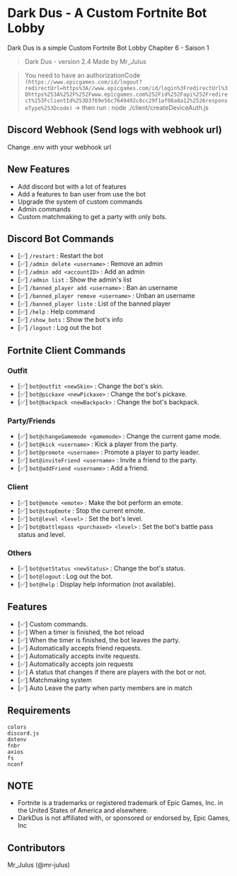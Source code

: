 # Dark Dus - A Custom Fortnite Bot Lobby
Dark Dus is a simple Custom Fortnite Bot Lobby
Chapiter 6 - Saison 1
> Dark Dus -  version 2.4
Made by Mr_Julus

> You need to have an authorizationCode
```(https://www.epicgames.com/id/logout?redirectUrl=https%3A//www.epicgames.com/id/login%3FredirectUrl%3Dhttps%253A%252F%252Fwww.epicgames.com%252Fid%252Fapi%252Fredirect%253FclientId%253D3f69e56c7649492c8cc29f1af08a8a12%2526responseType%253Dcode)```
-> then run : node ./client/createDeviceAuth.js

## Discord Webhook (Send logs with webhook url)
Change .env with your webhook url

## New Features
- Add discord bot with a lot of features
- Add a features to ban user from use the bot
- Upgrade the system of custom commands
- Admin commands
- Custom matchmaking to get a party with only bots.

## Discord Bot Commands
- [✅] `/restart` : Restart the bot
- [✅] `/admin delete <username>` : Remove an admin
- [✅] `/admin add <accountID>` : Add an admin
- [✅] `/admin list` : Show the admin's list
- [✅] `/banned_player add <username>` : Ban an username
- [✅] `/banned_player remove <username>` : Unban an username
- [✅] `/banned_player liste` : List of the banned player
- [✅] `/help` : Help command
- [✅] `/show_bots` : Show the bot's info
- [✅] `/logout` : Log out the bot

## Fortnite Client Commands
### Outfit
- [✅] `bot@outfit <newSkin>` : Change the bot's skin.
- [✅] `bot@pickaxe <newPickaxe>` : Change the bot's pickaxe.
- [✅] `bot@backpack <newBackpack>` : Change the bot's backpack.

### Party/Friends 
- [✅] `bot@changeGamemode <gamemode>` : Change the current game mode.
- [✅] `bot@kick <username>` : Kick a player from the party.
- [✅] `bot@promote <username>` : Promote a player to party leader.
- [✅] `bot@inviteFriend <username>` : Invite a friend to the party.
- [✅] `bot@addFriend <username>` : Add a friend.

### Client
- [✅] `bot@emote <emote>` : Make the bot perform an emote.
- [✅] `bot@stopEmote` : Stop the current emote.
- [✅] `bot@level <level>` : Set the bot's level.
- [✅] `bot@battlepass <purchased> <level>` : Set the bot's battle pass status and level.

### Others
- [✅] `bot@setStatus <newStatus>` : Change the bot's status.
- [✅] `bot@logout` : Log out the bot.
- [✅] `bot@help` : Display help information (not available).

## Features
- [✅] Custom commands.
- [✅] When a timer is finished, the bot reload
- [✅] When the timer is finished, the bot leaves the party.
- [✅] Automatically accepts friend requests.
- [✅] Automatically accepts invite requests.
- [✅] Automatically accepts join requests
- [✅] A status that changes if there are players with the bot or not.
- [✅] Matchmaking system
- [✅] Auto Leave the party when party members are in match

## Requirements
```text
colors
discord.js
dotenv
fnbr
axios
fs
nconf
```

## NOTE
- Fortnite is a trademarks or registered trademark of Epic Games, Inc. in the United States of America and elsewhere.
- DarkDus is not affiliated with, or sponsored or endorsed by, Epic Games, Inc

## Contributors
Mr_Julus (@mr-julus)